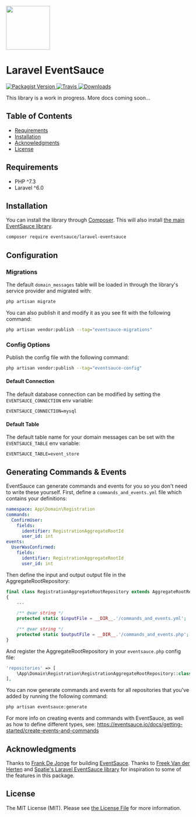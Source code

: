<p>
    <img src="https://eventsauce.io/static/logo.svg" height="120px" width="120px">
</p>

# Laravel EventSauce

<p>
    <a href="https://packagist.org/packages/eventsauce/laravel-eventsauce">
        <img src="https://img.shields.io/packagist/v/eventsauce/laravel-eventsauce.svg" alt="Packagist Version">
    </a>
    <a href="https://travis-ci.org/EventSaucePHP/LaravelEventSauce?branch=master">
        <img src="https://travis-ci.org/EventSaucePHP/LaravelEventSauce.svg?branch=master" alt="Travis">
    </a>
    <a href="https://packagist.org/packages/eventsauce/laravel-eventsauce">
        <img src="https://img.shields.io/packagist/dt/eventsauce/laravel-eventsauce.svg" alt="Downloads">
    </a>
</p>

This library is a work in progress. More docs coming soon...

## Table of Contents

- [Requirements](#requirements)
- [Installation](#installation)
- [Acknowledgments](#acknowledgments)
- [License](#license)

## Requirements

- PHP ^7.3
- Laravel ^6.0

## Installation

You can install the library through [Composer](https://getcomposer.org). This will also install [the main EventSauce library](https://github.com/EventSaucePHP/EventSauce).

```bash
composer require eventsauce/laravel-eventsauce
```

## Configuration

### Migrations

The default `domain_messages` table will be loaded in through the library's service provider and migrated with:
 
```bash
php artisan migrate
```

You can also publish it and modify it as you see fit with the following command:

```bash
php artisan vendor:publish --tag="eventsauce-migrations"
```

### Config Options

Publish the config file with the following command:

```bash
php artisan vendor:publish --tag="eventsauce-config"
```

#### Default Connection

The default database connection can be modified by setting the `EVENTSAUCE_CONNECTION` env variable:

```dotenv
EVENTSAUCE_CONNECTION=mysql
```

#### Default Table

The default table name for your domain messages can be set with the `EVENTSAUCE_TABLE` env variable:

```dotenv
EVENTSAUCE_TABLE=event_store
```

## Generating Commands & Events

EventSauce can generate commands and events for you so you don't need to write these yourself. First, define a `commands_and_events.yml` file which contains your definitions:

```yaml
namespace: App\Domain\Registration
commands:
  ConfirmUser:
    fields:
      identifier: RegistrationAggregateRootId
      user_id: int
events:
  UserWasConfirmed:
    fields:
      identifier: RegistrationAggregateRootId
      user_id: int
```

Then define the input and output output file in the AggregateRootRepository:

```php
final class RegistrationAggregateRootRepository extends AggregateRootRepository
{
    ...

    /** @var string */
    protected static $inputFile = __DIR__.'/commands_and_events.yml';

    /** @var string */
    protected static $outputFile = __DIR__.'/commands_and_events.php';
}
```

And register the AggregateRootRepository in your `eventsauce.php` config file:

```php
'repositories' => [
    \App\Domain\Registration\RegistrationAggregateRootRepository::class,
],
```

You can now generate commands and events for all repositories that you've added by running the following command:

```bash
php artisan eventsauce:generate
```

For more info on creating events and commands with EventSauce, as well as how to define different types, see: https://eventsauce.io/docs/getting-started/create-events-and-commands

## Acknowledgments

Thanks to [Frank De Jonge](https://twitter.com/frankdejonge) for building [EventSauce](https://eventsauce.io). Thanks to [Freek Van der Herten](https://twitter.com/freekmurze) and [Spatie's Laravel EventSauce library](https://github.com/spatie/laravel-eventsauce) for inspiration to some of the features in this package.

## License

The MIT License (MIT). Please see [the License File](LICENSE.md) for more information.
